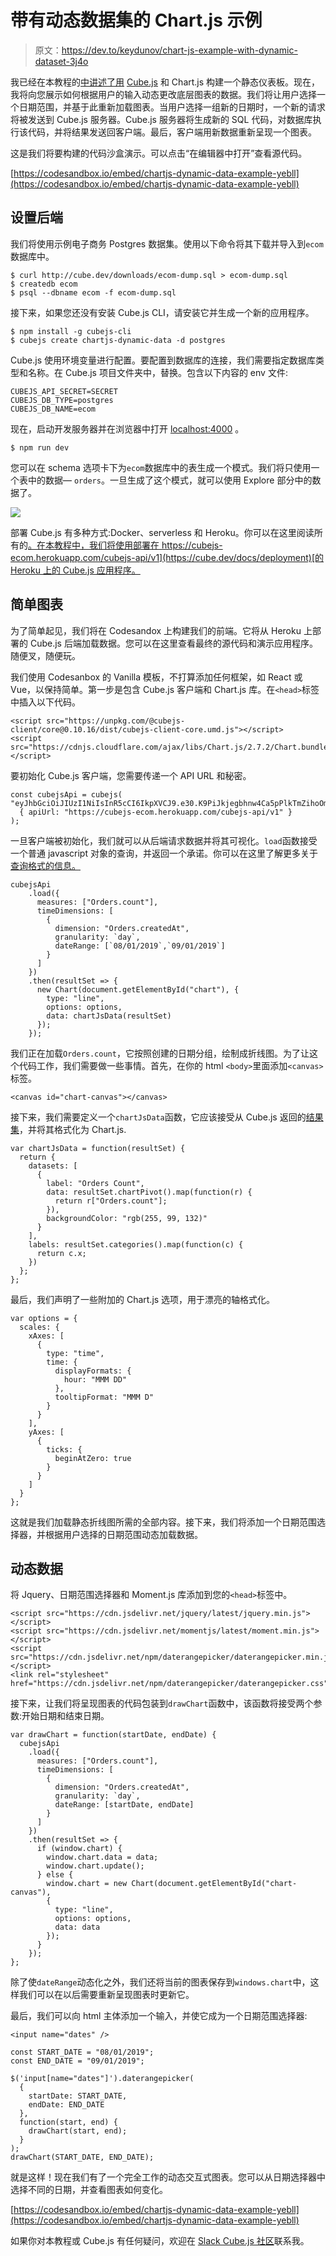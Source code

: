 # 带有动态数据集的 Chart.js 示例

> 原文：<https://dev.to/keydunov/chart-js-example-with-dynamic-dataset-3j4o>

我已经在本教程的[中讲述了用](https://cube.dev/blog/node-express-analytics-dashboard-with-cubejs/) [Cube.js](https://github.com/cube-js/cube.js) 和 Chart.js 构建一个静态仪表板。现在，我将向您展示如何根据用户的输入动态更改底层图表的数据。我们将让用户选择一个日期范围，并基于此重新加载图表。当用户选择一组新的日期时，一个新的请求将被发送到 Cube.js 服务器。Cube.js 服务器将生成新的 SQL 代码，对数据库执行该代码，并将结果发送回客户端。最后，客户端用新数据重新呈现一个图表。

这是我们将要构建的代码沙盒演示。可以点击“在编辑器中打开”查看源代码。

[https://codesandbox.io/embed/chartjs-dynamic-data-example-yebll](https://codesandbox.io/embed/chartjs-dynamic-data-example-yebll)

## 设置后端

我们将使用示例电子商务 Postgres 数据集。使用以下命令将其下载并导入到`ecom`数据库中。

```
$ curl http://cube.dev/downloads/ecom-dump.sql > ecom-dump.sql
$ createdb ecom
$ psql --dbname ecom -f ecom-dump.sql 
```

接下来，如果您还没有安装 Cube.js CLI，请安装它并生成一个新的应用程序。

```
$ npm install -g cubejs-cli
$ cubejs create chartjs-dynamic-data -d postgres 
```

Cube.js 使用环境变量进行配置。要配置到数据库的连接，我们需要指定数据库类型和名称。在 Cube.js 项目文件夹中，替换。包含以下内容的 env 文件:

```
CUBEJS_API_SECRET=SECRET
CUBEJS_DB_TYPE=postgres
CUBEJS_DB_NAME=ecom 
```

现在，启动开发服务器并在浏览器中打开 [localhost:4000](https://localhost:4000) 。

```
$ npm run dev 
```

您可以在 schema 选项卡下为`ecom`数据库中的表生成一个模式。我们将只使用一个表中的数据— `orders`。一旦生成了这个模式，就可以使用 Explore 部分中的数据了。

[![](img/065ba681d7e745be2d742b0e42de7ed7.png)](https://res.cloudinary.com/practicaldev/image/fetch/s--uGQuWuG5--/c_limit%2Cf_auto%2Cfl_progressive%2Cq_auto%2Cw_880/https://media.graphcms.com/6qLZzSIzQxWEMI4dxIDr)

部署 Cube.js 有多种方式:Docker、serverless 和 Heroku。你可以在这里阅读所有的[。在本教程中，我们将使用部署在 https://cubejs-ecom.herokuapp.com/cubejs-api/v1](https://cube.dev/docs/deployment)[的 Heroku 上的 Cube.js 应用程序。](https://cubejs-ecom.herokuapp.com/cubejs-api/v1)

## 简单图表

为了简单起见，我们将在 Codesandox 上构建我们的前端。它将从 Heroku 上部署的 Cube.js 后端加载数据。您可以在这里查看最终的源代码和演示应用程序。随便叉，随便玩。

我们使用 Codesanbox 的 Vanilla 模板，不打算添加任何框架，如 React 或 Vue，以保持简单。第一步是包含 Cube.js 客户端和 Chart.js 库。在`<head>`标签中插入以下代码。

```
<script src="https://unpkg.com/@cubejs-client/core@0.10.16/dist/cubejs-client-core.umd.js"></script>
<script src="https://cdnjs.cloudflare.com/ajax/libs/Chart.js/2.7.2/Chart.bundle.min.js"></script> 
```

要初始化 Cube.js 客户端，您需要传递一个 API URL 和秘密。

```
const cubejsApi = cubejs(
"eyJhbGciOiJIUzI1NiIsInR5cCI6IkpXVCJ9.e30.K9PiJkjegbhnw4Ca5pPlkTmZihoOm42w8bja9Qs2qJg",
  { apiUrl: "https://cubejs-ecom.herokuapp.com/cubejs-api/v1" }
); 
```

一旦客户端被初始化，我们就可以从后端请求数据并将其可视化。`load`函数接受一个普通 javascript 对象的查询，并返回一个承诺。你可以在这里了解更多关于[查询格式的信息。](https://cube.dev/docs/query-format#top) 

```
cubejsApi
    .load({
      measures: ["Orders.count"],
      timeDimensions: [
        {
          dimension: "Orders.createdAt",
          granularity: `day`,
          dateRange: [`08/01/2019`,`09/01/2019`]
        }
      ]
    })
    .then(resultSet => {
      new Chart(document.getElementById("chart"), {
        type: "line",
        options: options,
        data: chartJsData(resultSet)
      });
    }); 
```

我们正在加载`Orders.count`，它按照创建的日期分组，绘制成折线图。为了让这个代码工作，我们需要做一些事情。首先，在你的 html `<body>`里面添加`<canvas>`标签。

```
<canvas id="chart-canvas"></canvas> 
```

接下来，我们需要定义一个`chartJsData`函数，它应该接受从 Cube.js 返回的[结果集](https://cube.dev/docs/@cubejs-client-core#result-set)，并将其格式化为 Chart.js.

```
var chartJsData = function(resultSet) {
  return {
    datasets: [
      {
        label: "Orders Count",
        data: resultSet.chartPivot().map(function(r) {
          return r["Orders.count"];
        }),
        backgroundColor: "rgb(255, 99, 132)"
      }
    ],
    labels: resultSet.categories().map(function(c) {
      return c.x;
    })
  };
}; 
```

最后，我们声明了一些附加的 Chart.js 选项，用于漂亮的轴格式化。

```
var options = {
  scales: {
    xAxes: [
      {
        type: "time",
        time: {
          displayFormats: {
            hour: "MMM DD"
          },
          tooltipFormat: "MMM D"
        }
      }
    ],
    yAxes: [
      {
        ticks: {
          beginAtZero: true
        }
      }
    ]
  }
}; 
```

这就是我们加载静态折线图所需的全部内容。接下来，我们将添加一个日期范围选择器，并根据用户选择的日期范围动态加载数据。

## 动态数据

将 Jquery、日期范围选择器和 Moment.js 库添加到您的`<head>`标签中。

```
<script src="https://cdn.jsdelivr.net/jquery/latest/jquery.min.js"></script>
<script src="https://cdn.jsdelivr.net/momentjs/latest/moment.min.js"></script>
<script src="https://cdn.jsdelivr.net/npm/daterangepicker/daterangepicker.min.js"></script>
<link rel="stylesheet" href="https://cdn.jsdelivr.net/npm/daterangepicker/daterangepicker.css"/> 
```

接下来，让我们将呈现图表的代码包装到`drawChart`函数中，该函数将接受两个参数:开始日期和结束日期。

```
var drawChart = function(startDate, endDate) {
  cubejsApi
    .load({
      measures: ["Orders.count"],
      timeDimensions: [
        {
          dimension: "Orders.createdAt",
          granularity: `day`,
          dateRange: [startDate, endDate]
        }
      ]
    })
    .then(resultSet => {
      if (window.chart) {
        window.chart.data = data;
        window.chart.update();
      } else {
        window.chart = new Chart(document.getElementById("chart-canvas"), 
        {
          type: "line",
          options: options,
          data: data
        });
      }
    });
}; 
```

除了使`dateRange`动态化之外，我们还将当前的图表保存到`windows.chart`中，这样我们可以在以后需要重新呈现图表时更新它。

最后，我们可以向 html 主体添加一个输入，并使它成为一个日期范围选择器:

```
<input name="dates" /> 
```

```
const START_DATE = "08/01/2019";
const END_DATE = "09/01/2019";

$('input[name="dates"]').daterangepicker(
  {
    startDate: START_DATE,
    endDate: END_DATE
  },
  function(start, end) {
    drawChart(start, end);
  }
);
drawChart(START_DATE, END_DATE); 
```

就是这样！现在我们有了一个完全工作的动态交互式图表。您可以从日期选择器中选择不同的日期，并查看图表如何变化。

[https://codesandbox.io/embed/chartjs-dynamic-data-example-yebll](https://codesandbox.io/embed/chartjs-dynamic-data-example-yebll)

如果你对本教程或 Cube.js 有任何疑问，欢迎在 [Slack Cube.js 社区](https://slack.cube.dev/)联系我。
